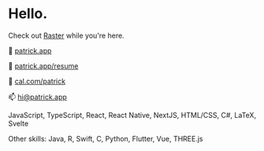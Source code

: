 # Hello.

Check out [Raster](https://raster.app) while you're here.

👤 [patrick.app](https://patrick.app)

📄 [patrick.app/resume](https://patrick.app/resume)

📅 [cal.com/patrick](https://cal.com/patrick)

📫 [hi@patrick.app](mailto:hi@patrick.app)

JavaScript, TypeScript, React, React Native, NextJS, HTML/CSS, C#, LaTeX, Svelte

Other skills: Java, R, Swift, C, Python, Flutter, Vue, THREE.js
